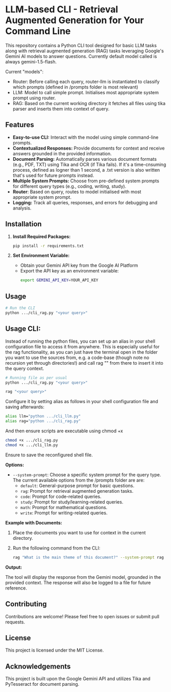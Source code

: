 # LLM-based CLI - Retrieval Augmented Generation for Your Command Line

This repository contains a Python CLI tool designed for basic LLM tasks along with retrieval augmented generation (RAG) tasks leveraging Google's Gemini AI models to answer questions. Currently default model called is always gemini-1.5-flash.

Current "models":
* Router: Before calling each query, router-llm is instantiated to classify which prompts (defined in /prompts folder is most relevant)
* LLM: Model to call simple prompt. Initialises most appropriate system prompt using router.
* RAG: Based on the current working directory it fetches all files using tika parser and inserts them into context of query.

## Features

* **Easy-to-use CLI:**  Interact with the model using simple command-line prompts.
* **Contextualized Responses:**  Provide documents for context and receive answers grounded in the provided information.
* **Document Parsing:**  Automatically parses various document formats (e.g., PDF, TXT) using Tika and OCR (if Tika fails). If it's a time-cnsuming process, defined as logner than 1 second, a .txt version is also written that's used for future prompts instead.
* **Multiple System Prompts:** Choose from pre-defined system prompts for different query types (e.g., coding, writing, study).
* **Router**: Based on query, routes to model initialised with most appropriate system prompt.
* **Logging:**  Track all queries, responses, and errors for debugging and analysis.

## Installation

1. **Install Required Packages:**
   ```bash
   pip install -r requirements.txt
   ```

2. **Set Environment Variable:**
   - Obtain your Gemini API key from the Google AI Platform
   - Export the API key as an environment variable:
     ```bash
     export GEMINI_API_KEY=YOUR_API_KEY
     ```

## Usage

```bash
# Run the CLI
python .../cli_rag.py "<your query>"
```

## Usage CLI:

Instead of running the python files, you can set up an alias in your shell configuration file to access it from anywhere. This is especially useful for the rag functionality, as you can just have the terminal open in the folder you want to use the sources from, e.g. a code-base (though note no recursion yet through directories!) and call rag "<query>" from there to insert it into the query context.

```bash
# Running file as per usual
python .../cli_rag.py "<your query>"

rag "<your query>"
```

Configure it by setting alias as follows in your shell configuration file and saving afterwards:
```bash
alias llm="python .../cli_llm.py"
alias rag="python .../cli_rag.py" 
```

And then ensure scripts are executable using chmod +x
```bash
chmod +x .../cli_rag.py
chmod +x .../cli_llm.py
```

Ensure to save the reconfigured shell file.

**Options:**

* `--system-prompt`: Choose a specific system prompt for the query type.  The current available options from the /prompts folder are are:
    * `default`: General-purpose prompt for basic questions.
    * `rag`:  Prompt for retrieval augmented generation tasks.
    * `code`:  Prompt for code-related queries.
    * `study`:  Prompt for study/learning-related queries.
    * `math`:  Prompt for mathematical questions.
    * `write`: Prompt for writing-related queries.

**Example with Documents:**

1. Place the documents you want to use for context in the current directory.
2. Run the following command from the CLI:

   ```bash
   rag "What is the main theme of this document?" --system-prompt rag
   ```

**Output:**

The tool will display the response from the Gemini model, grounded in the provided context.  The response will also be logged to a file for future reference.

## Contributing

Contributions are welcome! Please feel free to open issues or submit pull requests.

## License

This project is licensed under the MIT License. 

## Acknowledgements

This project is built upon the Google Gemini API and utilizes Tika and PyTesseract for document parsing. 

